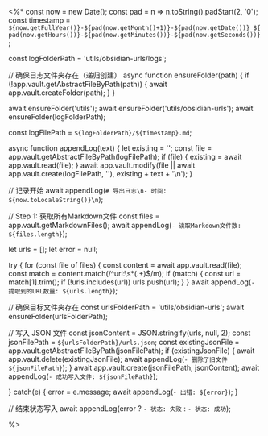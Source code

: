 <%*
const now = new Date();
const pad = n => n.toString().padStart(2, '0');
const timestamp = `${now.getFullYear()}-${pad(now.getMonth()+1)}-${pad(now.getDate())}_${pad(now.getHours())}-${pad(now.getMinutes())}-${pad(now.getSeconds())}`;

const logFolderPath = 'utils/obsidian-urls/logs';

// 确保日志文件夹存在（递归创建）
async function ensureFolder(path) {
  if (!app.vault.getAbstractFileByPath(path)) {
    await app.vault.createFolder(path);
  }
}

await ensureFolder('utils');
await ensureFolder('utils/obsidian-urls');
await ensureFolder(logFolderPath);

const logFilePath = `${logFolderPath}/${timestamp}.md`;

async function appendLog(text) {
  let existing = '';
  const file = app.vault.getAbstractFileByPath(logFilePath);
  if (file) {
    existing = await app.vault.read(file);
  }
  await app.vault.modify(file || await app.vault.create(logFilePath, ''), existing + text + '\n');
}

// 记录开始
await appendLog(`# 导出日志\n- 时间: ${now.toLocaleString()}\n`);

// Step 1: 获取所有Markdown文件
const files = app.vault.getMarkdownFiles();
await appendLog(`- 读取Markdown文件数: ${files.length}`);

let urls = [];
let error = null;

try {
  for (const file of files) {
    const content = await app.vault.read(file);
    const match = content.match(/^url:\s*(.+)$/m);
    if (match) {
      const url = match[1].trim();
      if (!urls.includes(url)) urls.push(url);
    }
  }
  await appendLog(`- 提取到的URL数量: ${urls.length}`);

  // 确保目标文件夹存在
  const urlsFolderPath = 'utils/obsidian-urls';
  await ensureFolder(urlsFolderPath);

  // 写入 JSON 文件
  const jsonContent = JSON.stringify(urls, null, 2);
  const jsonFilePath = `${urlsFolderPath}/urls.json`;
  const existingJsonFile = app.vault.getAbstractFileByPath(jsonFilePath);
  if (existingJsonFile) {
    await app.vault.delete(existingJsonFile);
    await appendLog(`- 删除了旧文件 ${jsonFilePath}`);
  }
  await app.vault.create(jsonFilePath, jsonContent);
  await appendLog(`- 成功写入文件: ${jsonFilePath}`);

} catch(e) {
  error = e.message;
  await appendLog(`- 出错: ${error}`);
}

// 结束状态写入
await appendLog(error ? `- 状态: 失败` : `- 状态: 成功`);

%>
